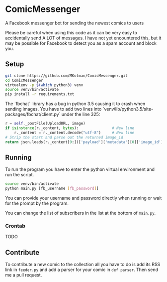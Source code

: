 # ComicMessenger
A Facebook messenger bot for sending the newest comics to users
<aside class="notice">
Please be careful when using this code as it can be very easy to accidentally
send A LOT of messages. I have not yet encountered this, but it may be possible
for Facebook to detect you as a spam account and block you.
</aside>

## Setup
```bash
git clone https://github.com/MKolman/ComicMessenger.git
cd ComicMessenger
virtualenv -p $(which python3) venv
source venv/bin/activate
pip install -r requirements.txt
```
<aside class="warning">
The `fbchat` library has a bug in python 3.5 causing it to crash when sending
images. You have to add two lines into
`venv/lib/python3.5/site-packages/fbchat/client.py` under the line 325:

```python
r = self._postFile(UploadURL, image)
if isinstance(r._content, bytes):               # New line
    r._content = r._content.decode("utf-8")     # New line
# Strip the start and parse out the returned image_id
return json.loads(r._content[9:])['payload']['metadata'][0]['image_id']
```
</aside>

## Running
To run the program you have to enter the python virtual environment and run the
script.

```bash
source venv/bin/activate
python main.py [fb_username [fb_password]]
```
You can provide your username and password directly when running or wait for
the prompt by the program.

You can change the list of subscribers in the list at the bottom of `main.py`.

### Crontab
TODO

## Contribute
To contribute a new comic to the collection all you have to do is add its
RSS link in `feeder.py` and add a parser for your comic in `def parser`.
Then send me a pull request.
